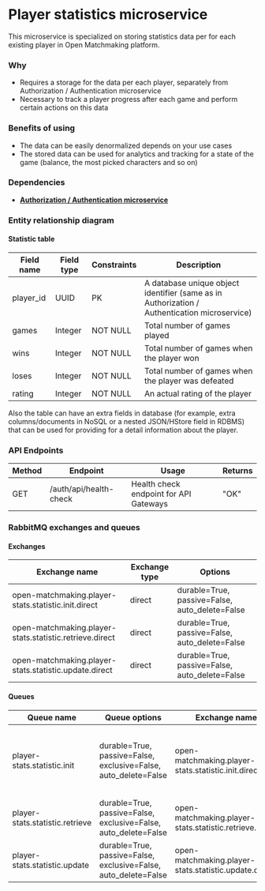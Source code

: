 # Player statistics microservice

This microservice is specialized on storing statistics data per for each existing player in Open Matchmaking platform.

### Why 
- Requires a storage for the data per each player, separately from Authorization / Authentication microservice
- Necessary to track a player progress after each game and perform certain actions on this data 

### Benefits of using
- The data can be easily denormalized depends on your use cases
- The stored data can be used for analytics and tracking for a state of the game (balance, the most picked characters and so on)

### Dependencies
- [**Authorization / Authentication microservice**](https://github.com/OpenMatchmaking/documentation/blob/master/docs/components/auth-microservice.md)

### Entity relationship diagram
#### Statistic table
| Field name      | Field type | Constraints | Description                                |
|-----------------|------------|-------------|--------------------------------------------|
| player_id       | UUID       | PK          | A database unique object identifier (same as in Authorization / Authentication microservice) |
| games           | Integer    | NOT NULL    | Total number of games played                       |
| wins            | Integer    | NOT NULL    | Total number of games when the player won          |
| loses           | Integer    | NOT NULL    | Total number of games when the player was defeated |
| rating          | Integer    | NOT NULL    | An actual rating of the player                     |

Also the table can have an extra fields in database (for example, extra columns/documents in NoSQL or a nested JSON/HStore field in RDBMS) that can be used for providing for a detail information about the player.

### API Endpoints
| Method | Endpoint | Usage | Returns |
|--------|----------|-------|---------|
|GET     | /auth/api/health-check    | Health check endpoint for API Gateways                            | "OK" |

### RabbitMQ exchanges and queues 
#### Exchanges
| Exchange name                                           | Exchange type | Options                                        |
|---------------------------------------------------------|---------------|------------------------------------------------| 
| open-matchmaking.player-stats.statistic.init.direct     | direct        | durable=True, passive=False, auto_delete=False |
| open-matchmaking.player-stats.statistic.retrieve.direct | direct        | durable=True, passive=False, auto_delete=False |
| open-matchmaking.player-stats.statistic.update.direct   | direct        | durable=True, passive=False, auto_delete=False |

#### Queues
| Queue name                      | Queue options                                                   | Exchange name                                           | Usage                                                         | Returns                          |
|---------------------------------|-----------------------------------------------------------------|---------------------------------------------------------|---------------------------------------------------------------|----------------------------------|
| player-stats.statistic.init     | durable=True, passive=False, exclusive=False, auto_delete=False | open-matchmaking.player-stats.statistic.init.direct     | Initializes statistics from an empty state for the new player | Statistics or a validation error |
| player-stats.statistic.retrieve | durable=True, passive=False, exclusive=False, auto_delete=False | open-matchmaking.player-stats.statistic.retrieve.direct | Returns the player statistics                                 | Statistics or a validation error |
| player-stats.statistic.update   | durable=True, passive=False, exclusive=False, auto_delete=False | open-matchmaking.player-stats.statistic.update.direct   | Updates the player statistics                                 | Statistics or a validation error |

